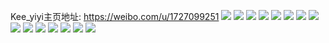 Kee_yiyi主页地址: https://weibo.com/u/1727099251 
![](https://wx4.sinaimg.cn/mw2000/66f17173ly1h9ignnwvv1j22c02c0hdu.jpg) 
![](https://wx4.sinaimg.cn/mw2000/66f17173ly1h9igmzogwpj22c02c0hdv.jpg) 
![](https://wx4.sinaimg.cn/mw2000/66f17173ly1h9ignjjyacj22c02c0qv5.jpg) 
![](https://wx4.sinaimg.cn/mw2000/66f17173ly1h9ignfms9qj22c02c0qv6.jpg) 
![](https://wx4.sinaimg.cn/mw2000/66f17173ly1h9ign2r41rj22c02c04qq.jpg) 
![](https://wx4.sinaimg.cn/mw2000/66f17173ly1h9ignqzbefj22c02c0e81.jpg) 
![](https://wx4.sinaimg.cn/mw2000/66f17173ly1h6c7o8nmc7j22by33z4qp.jpg) 
![](https://wx4.sinaimg.cn/mw2000/66f17173ly1h6c7oj2oejj23402c0npj.jpg) 
![](https://wx4.sinaimg.cn/mw2000/66f17173ly1h6c7o95c0bj211e1h2tc8.jpg) 
![](https://wx4.sinaimg.cn/mw2000/66f17173ly1h6c7objd0xj20xc3p715z.jpg) 
![](https://wx4.sinaimg.cn/mw2000/66f17173ly1h6c7oek1hfj22c0341kjo.jpg) 
![](https://wx4.sinaimg.cn/mw2000/66f17173ly1h6c7oocoacj22c1340he1.jpg) 
![](https://wx4.sinaimg.cn/mw2000/66f17173ly1h6c7ose29tj22c0340kjm.jpg) 
![](https://wx4.sinaimg.cn/mw2000/66f17173ly1h6c7pf5r7oj2161340kjm.jpg) 
![](https://wx4.sinaimg.cn/mw2000/66f17173ly1h6c7ouftksj23402c0hdw.jpg) 
